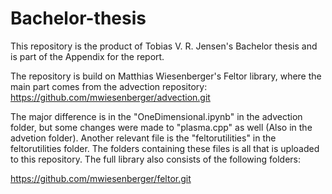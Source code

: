 # Bachelor-thesis

This repository is the product of Tobias V. R. Jensen's Bachelor thesis and is part of the Appendix for the report. 

The repository is build on Matthias Wiesenberger's Feltor library, where the main part comes from the advection repository: 
https://github.com/mwiesenberger/advection.git

The major difference is in the "OneDimensional.ipynb" in the advection folder, but some changes were made to "plasma.cpp" as well (Also in the advetion folder). 
Another relevant file is the "feltorutilities" in the feltorutilities folder. 
The folders containing these files is all that is uploaded to this repository. The full library also consists of the following folders: 

https://github.com/mwiesenberger/feltor.git


